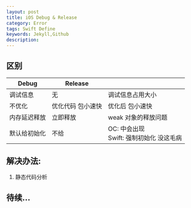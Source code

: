 ```yaml
---  
layout: post  
title: iOS Debug & Release  
category: Error  
tags: Swift Define  
keywords: Jekyll,Github  
description: 
---  
```


## 区别  

| Debug | Release | |  
| --- | --- | --- |  
| 调试信息 | 无 | 调试信息占用大小 |  
| 不优化 | 优化代码 包小速快 | 优化后 包小速快 |  
| 内存延迟释放 | 立即释放 | weak 对象的释放问题 |  
| 默认给初始化 | 不给 | OC: 中会出现<br>Swift: 强制初始化 没这毛病 |  

## 解决办法:  
1. 静态代码分析  

## 待续...  

